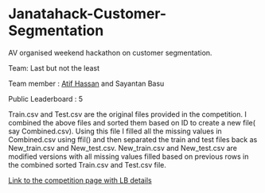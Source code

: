 # Janatahack-Customer-Segmentation
AV organised weekend hackathon on customer segmentation.

Team: Last but not the least

Team member : [Atif Hassan](https://www.linkedin.com/in/atif-hassan-1a8a45127/) and Sayantan Basu

Public Leaderboard : 5

Train.csv and Test.csv are the original files provided in the competition.
I combined the above files and sorted them based on ID to create a new file( say Combined.csv).
Using this file I filled all the missing values in Combined.csv using ffil() and then separated the train and test files back as New_train.csv and New_test.csv. New_train.csv and New_test.csv are modified versions with all missing values filled based on previous rows in the combined sorted Train.csv and Test.csv file.

[Link to the competition page with LB details](https://datahack.analyticsvidhya.com/contest/janatahack-customer-segmentation/#ProblemStatement)
